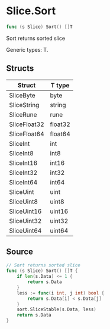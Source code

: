 # Slice.Sort

```go
func (s Slice) Sort() []T
```

Sort returns sorted slice

Generic types: T.

## Structs

| Struct | T type |
| ------ | ------ |
| SliceByte | byte |
| SliceString | string |
| SliceRune | rune |
| SliceFloat32 | float32 |
| SliceFloat64 | float64 |
| SliceInt | int |
| SliceInt8 | int8 |
| SliceInt16 | int16 |
| SliceInt32 | int32 |
| SliceInt64 | int64 |
| SliceUint | uint |
| SliceUint8 | uint8 |
| SliceUint16 | uint16 |
| SliceUint32 | uint32 |
| SliceUint64 | uint64 |

## Source

```go
// Sort returns sorted slice
func (s Slice) Sort() []T {
	if len(s.Data) <= 1 {
		return s.Data
	}
	less := func(i int, j int) bool {
		return s.Data[i] < s.Data[j]
	}
	sort.SliceStable(s.Data, less)
	return s.Data
}
```

